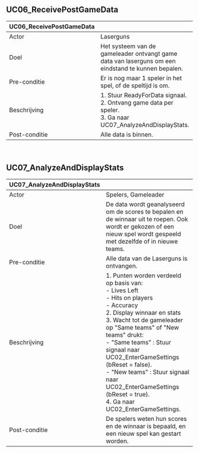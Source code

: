 ## UC06_ReceivePostGameData

|UC06_ReceivePostGameData | |
|---|---|
| Actor | Laserguns |
| Doel | Het systeem van de gameleader ontvangt game data van laserguns om een eindstand te kunnen bepalen. |
| Pre-conditie | Er is nog maar 1 speler in het spel, of de speltijd is om. |
| Beschrijving | 1. Stuur ReadyForData signaal. <br/> 2. Ontvang game data per speler. <br/> 3. Ga naar UC07_AnalyzeAndDisplayStats. |
| Post-conditie | Alle data is binnen. |

<br/>

## UC07_AnalyzeAndDisplayStats

| UC07_AnalyzeAndDisplayStats | |
|---|---|
| Actor | Spelers, Gameleader |
| Doel | De data wordt geanalyseerd om de scores te bepalen en de winnaar uit te roepen. Ook wordt er gekozen of een nieuw spel wordt gespeeld met dezelfde of in nieuwe teams. |
| Pre-conditie | Alle data van de Laserguns is ontvangen. |
| Beschrijving | 1. Punten worden verdeeld op basis van: <br/> - Lives Left <br/> - Hits on players <br/> - Accuracy <br/>2. Display winnaar en stats<br/>3. Wacht tot de gameleader op "Same teams" of "New teams" drukt: <br/> - "Same teams" : Stuur signaal naar UC02_EnterGameSettings (bReset = false). <br/> - "New teams" : Stuur signaal naar UC02_EnterGameSettings (bReset = true). <br/>4. Ga naar UC02_EnterGameSettings. |
| Post-conditie | De spelers weten hun scores en de winnaar is bepaald, en een nieuw spel kan gestart worden.|


